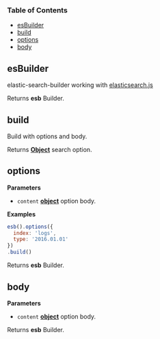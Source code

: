 <!-- Generated by documentation.js. Update this documentation by updating the source code. -->

### Table of Contents

-   [esBuilder](#esbuilder)
-   [build](#build)
-   [options](#options)
-   [body](#body)

## esBuilder

elastic-search-builder working with [elasticsearch.js](https://www.elastic.co/guide/en/elasticsearch/client/javascript-api/current/index.html)

Returns **esb** Builder.

## build

Build with options and body.

Returns **[Object](https://developer.mozilla.org/docs/Web/JavaScript/Reference/Global_Objects/Object)** search option.

## options

**Parameters**

-   `content` **[object](https://developer.mozilla.org/docs/Web/JavaScript/Reference/Global_Objects/Object)** option body.

**Examples**

```javascript
esb().options({
  index: 'logs',
  type: '2016.01.01'
})
.build()
```

Returns **esb** Builder.

## body

**Parameters**

-   `content` **[object](https://developer.mozilla.org/docs/Web/JavaScript/Reference/Global_Objects/Object)** option body.

Returns **esb** Builder.
